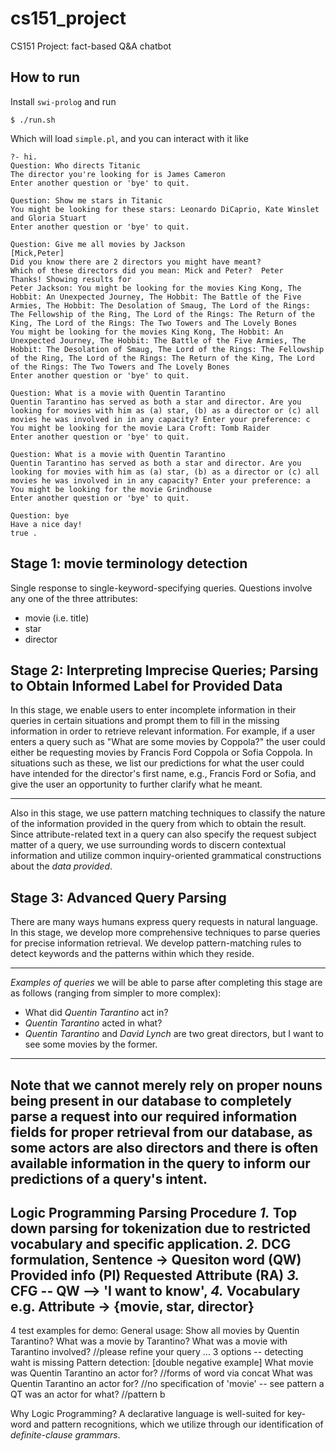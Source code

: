 # cs151_project
CS151 Project: fact-based Q&A chatbot

## How to run
Install `swi-prolog` and run
```
$ ./run.sh
```
Which will load `simple.pl`, and you can interact with it like
```
?- hi.
Question: Who directs Titanic
The director you're looking for is James Cameron
Enter another question or 'bye' to quit.

Question: Show me stars in Titanic
You might be looking for these stars: Leonardo DiCaprio, Kate Winslet and Gloria Stuart
Enter another question or 'bye' to quit.

Question: Give me all movies by Jackson
[Mick,Peter]
Did you know there are 2 directors you might have meant?
Which of these directors did you mean: Mick and Peter?  Peter
Thanks! Showing results for
Peter Jackson: You might be looking for the movies King Kong, The Hobbit: An Unexpected Journey, The Hobbit: The Battle of the Five Armies, The Hobbit: The Desolation of Smaug, The Lord of the Rings: The Fellowship of the Ring, The Lord of the Rings: The Return of the King, The Lord of the Rings: The Two Towers and The Lovely Bones
You might be looking for the movies King Kong, The Hobbit: An Unexpected Journey, The Hobbit: The Battle of the Five Armies, The Hobbit: The Desolation of Smaug, The Lord of the Rings: The Fellowship of the Ring, The Lord of the Rings: The Return of the King, The Lord of the Rings: The Two Towers and The Lovely Bones
Enter another question or 'bye' to quit.

Question: What is a movie with Quentin Tarantino
Quentin Tarantino has served as both a star and director. Are you looking for movies with him as (a) star, (b) as a director or (c) all movies he was involved in in any capacity? Enter your preference: c
You might be looking for the movie Lara Croft: Tomb Raider
Enter another question or 'bye' to quit.

Question: What is a movie with Quentin Tarantino
Quentin Tarantino has served as both a star and director. Are you looking for movies with him as (a) star, (b) as a director or (c) all movies he was involved in in any capacity? Enter your preference: a
You might be looking for the movie Grindhouse
Enter another question or 'bye' to quit.

Question: bye
Have a nice day!
true .

```

## Stage 1: movie terminology detection
Single response to single-keyword-specifying queries.
Questions involve any one of the three attributes:
* movie (i.e. title)
* star
* director

## Stage 2: Interpreting Imprecise Queries; Parsing to Obtain Informed Label for Provided Data
In this stage, we enable users to enter incomplete information in their queries in certain situations and
prompt them to fill in the missing information in order to retrieve relevant information. For example, if a
user enters a query such as "What are some movies by Coppola?" the user could either be requesting movies by
Francis Ford Coppola or Sofia Coppola. In situations such as these, we list our predictions for what the user could
have intended for the director's first name, e.g., Francis Ford or Sofia, and give the user an opportunity to further
clarify what he meant.
___
Also in this stage, we use pattern matching techniques to classify the nature of the information provided in the query
from which to obtain the result. Since attribute-related text in a query can also specify the request subject matter of a query,
we use surrounding words to discern contextual information and utilize common inquiry-oriented grammatical constructions about the *data
provided*.

## Stage 3: Advanced Query Parsing
There are many ways humans express query requests in natural language.
In this stage, we develop more comprehensive techniques to parse queries
for precise information retrieval. We develop pattern-matching rules to
detect keywords and the patterns within which they reside.
___
_Examples of queries_ we will be able to parse after completing this stage are as follows (ranging from
simpler to more complex):
* What did _Quentin Tarantino_ act in?
* _Quentin Tarantino_  acted in what?
* _Quentin Tarantino_  and _David Lynch_ are two great directors, but I want to see some
movies by the former.
___
Note that we cannot merely rely on proper nouns being present in our database to completely parse a request into our
required information fields for proper retrieval from our database, as some actors are also directors and there is often
available information in the query to inform our predictions of a query's intent.
---
Logic Programming Parsing Procedure
*1.* Top down parsing for tokenization due to restricted vocabulary and specific application.
*2.* DCG formulation, Sentence -> Quesiton word (QW) Provided info (PI) Requested Attribute (RA)
*3.* CFG -- QW --> 'I want to know',
*4.* Vocabulary e.g. Attribute -> {movie, star, director}
---

4 test examples for demo:
General usage:
Show all movies by Quentin Tarantino?
What was a movie by Tarantino?
What was a movie with Tarantino involved? //please refine your query ... 3 options -- detecting waht is missing
Pattern detection:
[double negative example]
What movie was Quentin Tarantino an actor for? //forms of word via concat
What was Quentin Tarantino an actor for? //no specification of 'movie' -- see pattern a
QT was an actor for what? //pattern b


Why Logic Programming?
A declarative language is well-suited for key-word and pattern recognitions, which we utilize through our identification of *definite-clause grammars*.
